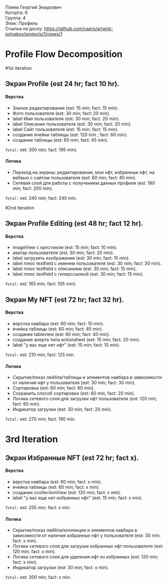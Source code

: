 Плиев Георгий Знаурович
<br /> Когорта: 6
<br /> Группа: 4
<br /> Эпик: Профиль 
<br /> Ссылка на доску: https://github.com/users/artwist-polyakov/projects/1/views/1

# Profile Flow Decomposition

#1st iteration
 
## Экран Profile (est 24 hr; fact 10 hr).

#### Верстка
- Значок редактирования (est: 15 min; fact: 15 min).
- Фото пользователя (est: 30 min; fact: 20 min).
- label Имя пользователя (est: 30 min; fact: 20 min). 
- label Описание пользователя (est: 30 min; fact: 20 min). 
- label Сайт пользователя (est: 15 min; fact: 15 min).
- создание ячейки таблицы (est: 120 min ; fact: 60 min). 
- создание таблицы (est: 60 min; fact: 45 min).

`Total:` est: 300 min; fact: 195 min).

#### Логика
- Переход на экраны: редактирования, мои нфт, избранные нфт, на вебвью с сайтом пользователя (est: 60 min; fact: 40 min).
- Сетевая слой для работы с получением данных профиля (est: 180 min; fact: 200 min).

`Total:` est: 240 min; fact: 240 min.

#2nd Iteration

## Экран Profile Editing (est 48 hr; fact 12 hr).

#### Верстка
- imageView с крестиком (est: 15 min; fact: 10 min).
- аватар пользователя (est: 30 min; fact: 20 min).
- label загрузить изображение (est: 30 min; fact: 15 min).
- label плюс textfield с именем пользователя (est: 30 min; fact: 30 min).
- label плюс textfield с описанием (est: 30 min; fact: 15 min).
- label плюс textfield с гиперссылкой (est: 30 min; fact: 15 min).

`Total:` est: 165 min; fact: 105 min).

## Экран My NFT (est 72 hr; fact 32 hr).

#### Верстка
- верстка навбара (est: 60 min; fact: 10 min).
- ячейка таблицы (est: 60 min; fact: 45 min).
- создание tableview (est: 60 min; fact: 40 min).
- создание алерта типа actionsheet (est: 15 min; fact: 20 min).
- label "у вас еще нет нфт" (est: 15 min; fact: 10 min).

`Total:` est: 210 min; fact: 125 min.

#### Логика
- Скрытие/показ лейбла/таблицы и элементов навбара в зависимости от наличия нфт у пользователя (est: 30 min; fact: 30 min).
- Сортировка (est: 60 min; fact: 60 min).
- Сохранить способ сортировки (est: 60 min; fact: 20 min).
- Логика сетевого слоя для загрузки нфт пользователя (est: 120 min; fact: 60 min).
- Индикатор загрузки (est: 30 min; fact: 20 min).

`Total:` est: 270 min; fact: 190 min.

# 3rd Iteration

## Экран Избранные NFT (est 72 hr; fact x).

#### Верстка
- верстка навбара (est: 60 min; fact: x min).
- ячейка таблицы (est: 60 min; fact: x min).
- создание сcollectionView (est: 120 min; fact: x min).
- label "у вас еще нет избранных нфт" (est: 15 min; fact: x min).

`Total:` est: 255 min; fact: x min.

#### Логика
- Скрытие/показ лейбла/коллекции и элементов навбара в зависимости от наличия избранных нфт у пользователя (est: 30 min; fact: x min).
- Логика сетевого слоя для загрузки избранных нфт пользователя (est: 120 min; fact: x min).
- Логика сетевого слоя для удаления нфт из избранных (est: 120 min; fact: x min).
- Индикатор загрузки (est: 30 min; fact: x min).

`Total:` est: 300 min; fact: x min.
